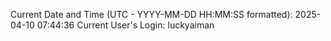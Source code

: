Current Date and Time (UTC - YYYY-MM-DD HH:MM:SS formatted): 2025-04-10 07:44:36
Current User's Login: luckyaiman
